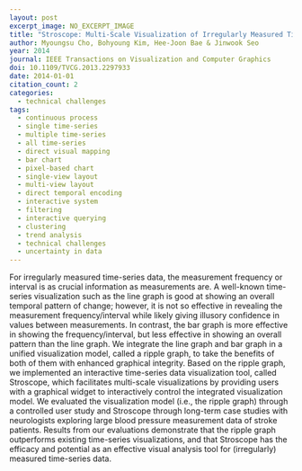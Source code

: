 ```yaml
---
layout: post
excerpt_image: NO_EXCERPT_IMAGE
title: "Stroscope: Multi-Scale Visualization of Irregularly Measured Time-Series Data."
author: Myoungsu Cho, Bohyoung Kim, Hee-Joon Bae & Jinwook Seo
year: 2014
journal: IEEE Transactions on Visualization and Computer Graphics
doi: 10.1109/TVCG.2013.2297933
date: 2014-01-01
citation_count: 2
categories:
  - technical challenges
tags:
  - continuous process
  - single time-series
  - multiple time-series
  - all time-series
  - direct visual mapping
  - bar chart
  - pixel-based chart
  - single-view layout
  - multi-view layout
  - direct temporal encoding
  - interactive system
  - filtering
  - interactive querying
  - clustering
  - trend analysis
  - technical challenges
  - uncertainty in data
---
```

For irregularly measured time-series data, the measurement frequency or interval is as crucial information as measurements are. A well-known time-series visualization such as the line graph is good at showing an overall temporal pattern of change; however, it is not so effective in revealing the measurement frequency/interval while likely giving illusory confidence in values between measurements. In contrast, the bar graph is more effective in showing the frequency/interval, but less effective in showing an overall pattern than the line graph. We integrate the line graph and bar graph in a unified visualization model, called a ripple graph, to take the benefits of both of them with enhanced graphical integrity. Based on the ripple graph, we implemented an interactive time-series data visualization tool, called Stroscope, which facilitates multi-scale visualizations by providing users with a graphical widget to interactively control the integrated visualization model. We evaluated the visualization model (i.e., the ripple graph) through a controlled user study and Stroscope through long-term case studies with neurologists exploring large blood pressure measurement data of stroke patients. Results from our evaluations demonstrate that the ripple graph outperforms existing time-series visualizations, and that Stroscope has the efficacy and potential as an effective visual analysis tool for (irregularly) measured time-series data.
